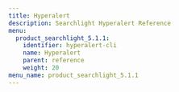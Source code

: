 ```yaml
---
title: Hyperalert
description: Searchlight Hyperalert Reference
menu:
  product_searchlight_5.1.1:
    identifier: hyperalert-cli
    name: Hyperalert
    parent: reference
    weight: 20
menu_name: product_searchlight_5.1.1
---
```


